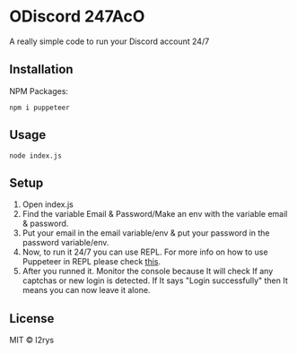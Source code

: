 
# ODiscord 247AcO
A really simple code to run your Discord account 24/7

## Installation
NPM Packages:

    npm i puppeteer

## Usage

    node index.js

## Setup

 1. Open index.js
 2. Find the variable Email & Password/Make an env with the variable email & password.
 3. Put your email in the email variable/env & put your password in the password variable/env.
 4. Now, to run it 24/7 you can use REPL. For more info on how to use Puppeteer in REPL please check [this](https://replit.com/talk/share/This-time-we-are-getting-puppeteer/28380).
 5. After you runned it. Monitor the console because It will check If any captchas or new login is detected. If It says "Login successfully" then It means you can now leave it alone.

## License
MIT © I2rys
